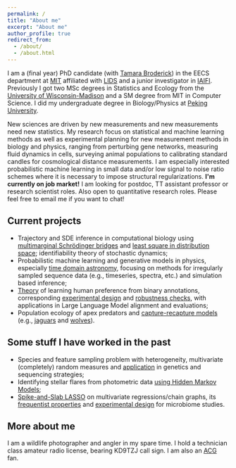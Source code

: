 ```yaml
---
permalink: /
title: "About me"
excerpt: "About me"
author_profile: true
redirect_from:
  - /about/
  - /about.html
---
```


I am a (final year) PhD candidate (with [Tamara Broderick](https://tamarabroderick.com/)) in the EECS department at [MIT](https://web.mit.edu/) affiliated with [LIDS](https://lids.mit.edu/) and a junior investigator in [IAIFI](https://iaifi.org/). Previously I got two MSc degrees in Statistics and Ecology from the [University of Wisconsin-Madison](https://www.wisc.edu/) and a SM degree from MIT in Computer Science. I did my undergraduate degree in Biology/Physics at [Peking University](http://english.pku.edu.cn). 

New sciences are driven by new measurements and new measurements need new statistics. My research focus on statistical and machine learning methods as well as experimental planning for new measurement methods in biology and physics, ranging from perturbing gene networks, measuring fluid dynamics in cells, surveying animal populations to calibrating standard candles for cosmological distance measurements. I am especially interested probabilistic machine learning in small data and/or low signal to noise ratio schemes where it is necessary to impose structural regularizations. **I'm currently on job market!** I am looking for postdoc, TT assistant professor or research scientist roles. Also open to quantitative research roles. Please feel free to email me if you want to chat!  


## Current projects
- Trajectory and SDE inference in computational biology using [multimarginal Schrödinger bridges](https://openreview.net/forum?id=VcwZ3gtYFY) and [least square in distribution space](https://arxiv.org/abs/2505.16082); identifiability theory of stochastic dynamics; 
- Probabilistic machine learning and generative models in physics, especially [time domain astronomy](https://openreview.net/forum?id=zEQ4E884L4), focusing on methods for irregularly sampled sequence data (e.g., timeseries, spectra, etc.) and simulation based inference;
- [Theory](https://arxiv.org/abs/2411.04991) of learning human preference from binary annotations, corresponding [experimental design](https://arxiv.org/abs/2502.04354) and [robustness checks](https://openreview.net/forum?id=b9r1snfxIH&referrer=%5BAuthor%20Console%5D(%2Fgroup%3Fid%3DICML.cc%2F2025%2FWorkshop%2FMoFA%2FAuthors%23your-submissions)8), with applications in Large Language Model alignment and evaluations;
- Population ecology of apex predators and [capture-recapture models](https://arxiv.org/abs/2412.09431) (e.g., [jaguars](https://www.cambridge.org/core/journals/oryx/article/conservation-crisis-status-of-jaguars-panthera-onca-in-corcovado-national-park-costa-rica/DB1034CFAED2447D7E4326BD481B5768) and [wolves](https://arxiv.org/abs/2311.14815)). 

## Some stuff I have worked in the past
- Species and feature sampling problem with heterogeneity, multivariate (completely) random measures and [application](https://arxiv.org/abs/2403.02154) in genetics and sequencing strategies;
- Identifying stellar flares from photometric data [using Hidden Markov Models](https://arxiv.org/abs/2404.13145);
- [Spike-and-Slab LASSO](https://projecteuclid.org/journals/bayesian-analysis/volume--1/issue--1/Estimating-Sparse-Direct-Effects-in-Multivariate-Regression-With-the-Spike/10.1214/24-BA1430.full) on multivariate regressions/chain graphs, its [frequentist properties](https://arxiv.org/abs/2209.04389) and [experimental design](https://link.springer.com/article/10.1007/s13253-024-00621-1) for microbiome studies.




## More about me
I am a wildlife photographer and angler in my spare time. I hold a technician class amateur radio license, bearing KD9TZJ call sign. I am also an [ACG](https://en.wikipedia.org/wiki/ACG_(subculture)) fan. 
